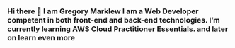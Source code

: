 ### Hi there 👋 I am Gregory Marklew I am a Web Developer competent in both front-end and back-end technologies. I’m currently learning AWS Cloud Practitioner Essentials. and later on learn even more 

<!--
**NoisyOgre/NoisyOgre** is a ✨ _special_ ✨ repository because its `README.md` (this file) appears on your GitHub profile.

Here are some ideas to get you started:

- 🔭 I’m currently working on ...
- 🌱 I’m currently learning 
- 👯 I’m looking to collaborate on ...
- 🤔 I’m looking for help with ...
- 💬 Ask me about ...
- 📫 How to reach me: ...
- 😄 Pronouns: ...
- ⚡ Fun fact: ...
-->
